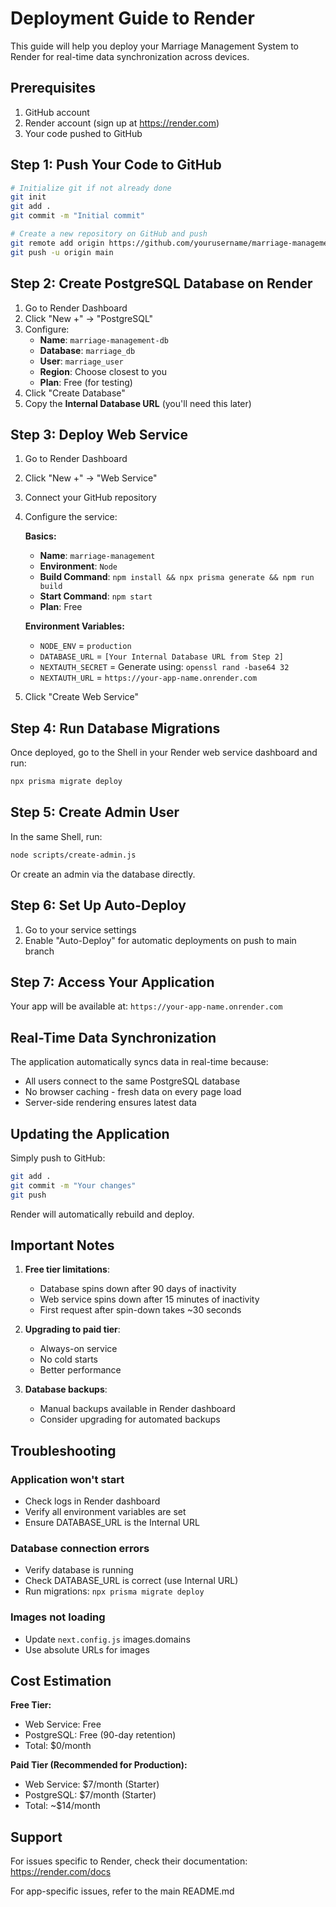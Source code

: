 # Deployment Guide to Render

This guide will help you deploy your Marriage Management System to Render for real-time data synchronization across devices.

## Prerequisites

1. GitHub account
2. Render account (sign up at https://render.com)
3. Your code pushed to GitHub

## Step 1: Push Your Code to GitHub

```bash
# Initialize git if not already done
git init
git add .
git commit -m "Initial commit"

# Create a new repository on GitHub and push
git remote add origin https://github.com/yourusername/marriage-management.git
git push -u origin main
```

## Step 2: Create PostgreSQL Database on Render

1. Go to Render Dashboard
2. Click "New +" → "PostgreSQL"
3. Configure:
   - **Name**: `marriage-management-db`
   - **Database**: `marriage_db`
   - **User**: `marriage_user`
   - **Region**: Choose closest to you
   - **Plan**: Free (for testing)
4. Click "Create Database"
5. Copy the **Internal Database URL** (you'll need this later)

## Step 3: Deploy Web Service

1. Go to Render Dashboard
2. Click "New +" → "Web Service"
3. Connect your GitHub repository
4. Configure the service:

   **Basics:**
   - **Name**: `marriage-management`
   - **Environment**: `Node`
   - **Build Command**: `npm install && npx prisma generate && npm run build`
   - **Start Command**: `npm start`
   - **Plan**: Free

   **Environment Variables:**
   - `NODE_ENV` = `production`
   - `DATABASE_URL` = `[Your Internal Database URL from Step 2]`
   - `NEXTAUTH_SECRET` = Generate using: `openssl rand -base64 32`
   - `NEXTAUTH_URL` = `https://your-app-name.onrender.com`

5. Click "Create Web Service"

## Step 4: Run Database Migrations

Once deployed, go to the Shell in your Render web service dashboard and run:

```bash
npx prisma migrate deploy
```

## Step 5: Create Admin User

In the same Shell, run:

```bash
node scripts/create-admin.js
```

Or create an admin via the database directly.

## Step 6: Set Up Auto-Deploy

1. Go to your service settings
2. Enable "Auto-Deploy" for automatic deployments on push to main branch

## Step 7: Access Your Application

Your app will be available at: `https://your-app-name.onrender.com`

## Real-Time Data Synchronization

The application automatically syncs data in real-time because:
- All users connect to the same PostgreSQL database
- No browser caching - fresh data on every page load
- Server-side rendering ensures latest data

## Updating the Application

Simply push to GitHub:
```bash
git add .
git commit -m "Your changes"
git push
```

Render will automatically rebuild and deploy.

## Important Notes

1. **Free tier limitations**: 
   - Database spins down after 90 days of inactivity
   - Web service spins down after 15 minutes of inactivity
   - First request after spin-down takes ~30 seconds

2. **Upgrading to paid tier**:
   - Always-on service
   - No cold starts
   - Better performance

3. **Database backups**: 
   - Manual backups available in Render dashboard
   - Consider upgrading for automated backups

## Troubleshooting

### Application won't start
- Check logs in Render dashboard
- Verify all environment variables are set
- Ensure DATABASE_URL is the Internal URL

### Database connection errors
- Verify database is running
- Check DATABASE_URL is correct (use Internal URL)
- Run migrations: `npx prisma migrate deploy`

### Images not loading
- Update `next.config.js` images.domains
- Use absolute URLs for images

## Cost Estimation

**Free Tier:**
- Web Service: Free
- PostgreSQL: Free (90-day retention)
- Total: $0/month

**Paid Tier (Recommended for Production):**
- Web Service: $7/month (Starter)
- PostgreSQL: $7/month (Starter)
- Total: ~$14/month

## Support

For issues specific to Render, check their documentation:
https://render.com/docs

For app-specific issues, refer to the main README.md
